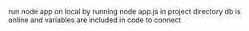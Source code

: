 run node app on local by running node app.js in project directory 
db is online and variables are included in code to connect
